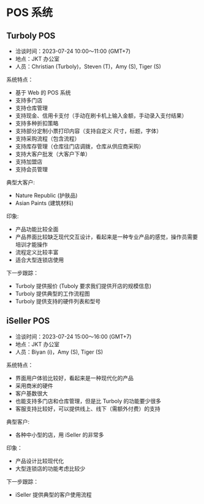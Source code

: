 # POS 系统

## Turboly POS

* 洽谈时间：2023-07-24 10:00～11:00 (GMT+7)
* 地点：JKT 办公室
* 人员：Christian (Turboly)，Steven (T)，Amy (S), Tiger (S)

系统特点：

* 基于 Web 的 POS 系统
* 支持多门店
* 支持仓库管理
* 支持现金、信用卡支付（手动在刷卡机上输入金额，手动录入支付结果）
* 支持多种折扣策略
* 支持部分定制小票打印内容（支持自定义 尺寸，标题，字体）
* 支持采购流程（包含流程）
* 支持库存管理（仓库往门店调拨，仓库从供应商采购）
* 支持大客户批发（大客户下单）
* 支持加盟店
* 支持会员管理

典型大客户:

* Nature Republic (护肤品)
* Asian Paints (建筑材料)

印象:

* 产品功能比较全面
* 产品界面比较缺乏现代交互设计，看起来是一种专业产品的感觉，操作员需要培训才能操作
* 流程定义比较丰富
* 适合大型连锁店使用

下一步跟踪：

* Turboly 提供报价 (Tuboly 要求我们提供开店的规模信息)
* Turboly 提供典型的工作流程图
* Turboly 提供支持的硬件列表和型号

## iSeller POS

* 洽谈时间：2023-07-24 15:00～16:00 (GMT+7)
* 地点：JKT 办公室
* 人员：Biyan (i)，Amy (S), Tiger (S)

系统特点：

* 界面用户体验比较好，看起来是一种现代化的产品
* 采用商米的硬件
* 客户基数很大
* 也能支持多门店和仓库管理，但是比 Turboly 的功能要少很多
* 客服支持比较好，可以提供线上、线下（需额外付费）的支持

典型客户:

* 各种中小型的店，用 iSeller 的非常多

印象：

* 产品设计比较现代化
* 大型连锁店的功能考虑比较少

下一步跟踪：

* iSeller 提供典型的客户使用流程

